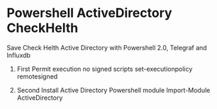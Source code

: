 # Powershell ActiveDirectory CheckHelth
Save Check Helth Active Directory with Powershell 2.0, Telegraf and Influxdb

1. First Permit execution no signed scripts
  set-executionpolicy remotesigned

2. Second Install Active Directory Powershell module
  Import-Module ActiveDirectory
